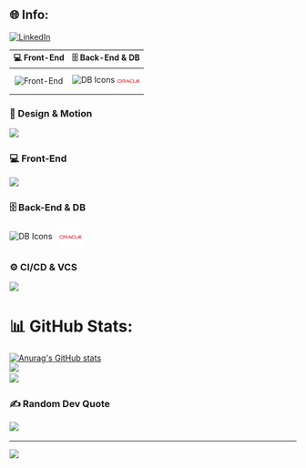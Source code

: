 
## 🌐 Info:
[![LinkedIn](https://img.shields.io/badge/LinkedIn-%230077B5.svg?logo=linkedin&logoColor=white)](https://linkedin.com/in/lorenzo-sijinardi) 


| 💻 Front-End                                                                                                                                          | 🗄️ Back-End & DB                                                                                                                               |
| :-------------------------------------------------------------------------------------------------------------------------------------------------: | :---------------------------------------------------------------------------------------------------------------------------------------------: |
| <img src="https://skillicons.dev/icons?i=html,css,js,ts,react,angular,nodejs" alt="Front-End" />                                                  | <img src="https://skillicons.dev/icons?i=mysql,postgres,mongodb,spring" alt="DB Icons" /><img src="https://raw.githubusercontent.com/devicons/devicon/master/icons/oracle/oracle-original.svg" alt="Oracle" width="40" style="vertical-align:middle; margin-left:4px;" /> |









### 🎨 Design & Motion  
<img src="https://skillicons.dev/icons?i=figma,ai,ps,xd,ae,pr,canva" />

### 💻 Front-End  
<img src="https://skillicons.dev/icons?i=html,css,js,ts,react,angular,nodejs" />

### 🗄️ Back-End & DB  
<p>
  <img src="https://skillicons.dev/icons?i=mysql,postgres,mongodb,spring" alt="DB Icons" />
  <img src="https://raw.githubusercontent.com/devicons/devicon/master/icons/oracle/oracle-original.svg" alt="Oracle" width="40" style="vertical-align:middle; margin-left:8px;" />
</p>

### ⚙️ CI/CD & VCS  
<img src="https://skillicons.dev/icons?i=git,github,jenkins,postman" />

# 📊 GitHub Stats:
[![Anurag's GitHub stats](https://github-readme-stats.vercel.app/api?username=lollosxvm)](https://github.com/anuraghazra/github-readme-stats)</br>
![](https://github-readme-streak-stats.herokuapp.com/?user=lollosxvm&theme=dracula&hide_border=false)<br/>
![](https://github-readme-stats.vercel.app/api/top-langs/?username=lollosxvm&theme=dracula&hide_border=false&include_all_commits=true&count_private=false&layout=compact)

### ✍️ Random Dev Quote
![](https://quotes-github-readme.vercel.app/api?type=horizontal&theme=radical)

---
[![](https://visitcount.itsvg.in/api?id=lollosxvm&icon=0&color=1)](https://visitcount.itsvg.in)


